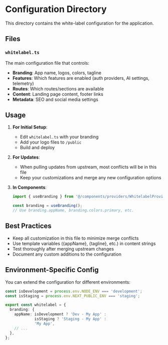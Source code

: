 # Configuration Directory

This directory contains the white-label configuration for the application.

## Files

### `whitelabel.ts`
The main configuration file that controls:
- **Branding**: App name, logos, colors, tagline
- **Features**: Which features are enabled (auth providers, AI settings, telemetry)
- **Routes**: Which routes/sections are available
- **Content**: Landing page content, footer links
- **Metadata**: SEO and social media settings

## Usage

1. **For Initial Setup**:
   - Edit `whitelabel.ts` with your branding
   - Add your logo files to `/public`
   - Build and deploy

2. **For Updates**:
   - When pulling updates from upstream, most conflicts will be in this file
   - Keep your customizations and merge any new configuration options

3. **In Components**:
   ```typescript
   import { useBranding } from '@/components/providers/WhitelabelProvider';
   
   const branding = useBranding();
   // Use branding.appName, branding.colors.primary, etc.
   ```

## Best Practices

- Keep all customization in this file to minimize merge conflicts
- Use template variables ({appName}, {tagline}, etc.) in content strings
- Test thoroughly after merging upstream changes
- Document any custom additions to the configuration

## Environment-Specific Config

You can extend the configuration for different environments:

```typescript
const isDevelopment = process.env.NODE_ENV === 'development';
const isStaging = process.env.NEXT_PUBLIC_ENV === 'staging';

export const whitelabel = {
  branding: {
    appName: isDevelopment ? 'Dev - My App' : 
             isStaging ? 'Staging - My App' : 
             'My App',
    // ...
  },
};
```